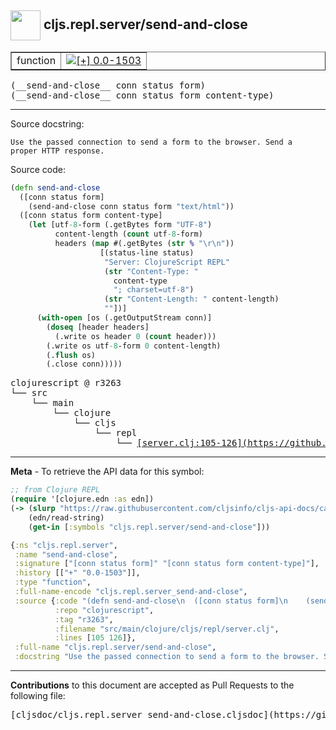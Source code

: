 ## <img width="48px" valign="middle" src="http://i.imgur.com/Hi20huC.png"> cljs.repl.server/send-and-close

 <table border="1">
<tr>

<td>function</td>
<td><a href="https://github.com/cljsinfo/cljs-api-docs/tree/0.0-1503"><img valign="middle" alt="[+] 0.0-1503" src="https://img.shields.io/badge/+-0.0--1503-lightgrey.svg"></a> </td>
</tr>
</table>

 <samp>
(__send-and-close__ conn status form)<br>
</samp>
 <samp>
(__send-and-close__ conn status form content-type)<br>
</samp>

---




Source docstring:

```
Use the passed connection to send a form to the browser. Send a
proper HTTP response.
```

Source code:

```clj
(defn send-and-close
  ([conn status form]
    (send-and-close conn status form "text/html"))
  ([conn status form content-type]
    (let [utf-8-form (.getBytes form "UTF-8")
          content-length (count utf-8-form)
          headers (map #(.getBytes (str % "\r\n"))
                    [(status-line status)
                     "Server: ClojureScript REPL"
                     (str "Content-Type: "
                       content-type
                       "; charset=utf-8")
                     (str "Content-Length: " content-length)
                     ""])]
      (with-open [os (.getOutputStream conn)]
        (doseq [header headers]
          (.write os header 0 (count header)))
        (.write os utf-8-form 0 content-length)
        (.flush os)
        (.close conn)))))
```

 <pre>
clojurescript @ r3263
└── src
    └── main
        └── clojure
            └── cljs
                └── repl
                    └── <ins>[server.clj:105-126](https://github.com/clojure/clojurescript/blob/r3263/src/main/clojure/cljs/repl/server.clj#L105-L126)</ins>
</pre>


---

__Meta__ - To retrieve the API data for this symbol:

```clj
;; from Clojure REPL
(require '[clojure.edn :as edn])
(-> (slurp "https://raw.githubusercontent.com/cljsinfo/cljs-api-docs/catalog/cljs-api.edn")
    (edn/read-string)
    (get-in [:symbols "cljs.repl.server/send-and-close"]))
```

```clj
{:ns "cljs.repl.server",
 :name "send-and-close",
 :signature ["[conn status form]" "[conn status form content-type]"],
 :history [["+" "0.0-1503"]],
 :type "function",
 :full-name-encode "cljs.repl.server_send-and-close",
 :source {:code "(defn send-and-close\n  ([conn status form]\n    (send-and-close conn status form \"text/html\"))\n  ([conn status form content-type]\n    (let [utf-8-form (.getBytes form \"UTF-8\")\n          content-length (count utf-8-form)\n          headers (map #(.getBytes (str % \"\\r\\n\"))\n                    [(status-line status)\n                     \"Server: ClojureScript REPL\"\n                     (str \"Content-Type: \"\n                       content-type\n                       \"; charset=utf-8\")\n                     (str \"Content-Length: \" content-length)\n                     \"\"])]\n      (with-open [os (.getOutputStream conn)]\n        (doseq [header headers]\n          (.write os header 0 (count header)))\n        (.write os utf-8-form 0 content-length)\n        (.flush os)\n        (.close conn)))))",
          :repo "clojurescript",
          :tag "r3263",
          :filename "src/main/clojure/cljs/repl/server.clj",
          :lines [105 126]},
 :full-name "cljs.repl.server/send-and-close",
 :docstring "Use the passed connection to send a form to the browser. Send a\nproper HTTP response."}

```

---

__Contributions__ to this document are accepted as Pull Requests to the following file:

 <pre>
[cljsdoc/cljs.repl.server_send-and-close.cljsdoc](https://github.com/cljsinfo/cljs-api-docs/blob/master/cljsdoc/cljs.repl.server_send-and-close.cljsdoc)
</pre>

